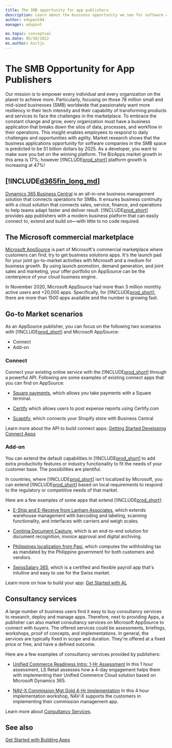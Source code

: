 ```yaml
---
title: The SMB opportunity for app publishers 
description: Learn about the business opportunity we see for software companies in the SMB space if you build your solution on Dynamics 365 Business Central.
author: edupont04
manager: edupont

ms.topic: conceptual
ms.date: 05/30/2022
ms.author: kurtju
---
```


# The SMB Opportunity for App Publishers

Our mission is to empower every individual and every organization on the planet to achieve more. Particularly, focusing on those 78 million small and mid-sized businesses (SMB) worldwide that passionately want more resiliency in their tech intensity and their capability of transforming products and services to face the challenges in the marketplace. To embrace the constant change and grow, every organization must have a business application that breaks down the silos of data, processes, and workflow in their operations. This insight enables employees to respond to daily challenges and opportunities with agility. Market research shows that the business applications opportunity for software companies in the SMB space is predicted to be 51 billion dollars by 2025. As a developer, you want to make sure you bet on the winning platform. The BizApps market growth in this area is 17%; however [!INCLUDE[prod_short](../includes/d365fin_md.md)] platform growth is increasing at 47%!  

## [!INCLUDE[d365fin_long_md](../includes/d365fin_long_md.md)]

[Dynamics 365 Business Central](https://dynamics.microsoft.com/business-central/partners/) is an all-in-one business management solution that connects operations for SMBs. It ensures business continuity with a cloud solution that connects sales, service, finance, and operations to help teams adapt faster and deliver result. [!INCLUDE[prod_short](../includes/prod_short.md)] provides app publishers with a modern business platform that can easily connect to, extend and build on—with little to no code required.  

## The Microsoft commercial marketplace

[Microsoft AppSource](https://appsource.microsoft.com/) is part of Microsoft's commercial marketplace where customers can find, try to get business solutions apps. It's the launch pad for your joint go-to-market activities with Microsoft and a medium for business growth. By using launch promotion, demand generation, and joint sales and marketing, your offer portfolio on AppSource can be the centerpiece of your cloud business engine.  

In November 2020, Microsoft AppSource had more than 3 million monthly active users and +20,000 apps. Specifically, for [!INCLUDE[prod_short](../includes/prod_short.md)], there are more than 1500 apps available and the number is growing fast.  

## Go-to Market scenarios

As an AppSource publisher, you can focus on the following two scenarios with [!INCLUDE[prod_short](../includes/prod_short.md)] and Microsoft AppSource:  

- Connect
- Add-on

### Connect

Connect your existing online service with the [!INCLUDE[prod_short](../includes/prod_short.md)] through a powerful API. Following are some examples of existing connect apps that you can find on AppSource:  

- [Square payments](https://appsource.microsoft.com/product/dynamics-365-business-central/PUBID.squareinc1581374005853%7CAID.square-payments%7CPAPPID.313d5c68-0d92-4f43-b470-ab5857ecf9c6), which allows you take payments with a Square terminal.  

- [Certify](https://appsource.microsoft.com/product/dynamics-365-business-central/PUBID.efoqus-5058796%7CAID.certify%7CPAPPID.e24a3340-5ca9-4edb-aae7-8f9c709fc881?tab=Overview) which allows users to post expense reports using Certify.com  

- [Scaptify](https://appsource.microsoft.com/product/dynamics-365-business-central/PUBID.scapta%7CAID.50395b48-f7b6-4445-96df-6faaa8c96deb%7CPAPPID.96da1317-c2e8-42ec-aa19-216e33d0da19?tab=Overview), which connects your Shopify store with Business Central  

Learn more about the API to build connect apps: [Getting Started Developing Connect Apps](../devenv-develop-connect-apps.md)  

### Add-on

You can extend the default capabilities in [!INCLUDE[prod_short](../includes/prod_short.md)] to add extra productivity features or industry functionality to fit the needs of your customer base. The possibilities are plentiful.  

In countries, where [!INCLUDE[prod_short](../includes/prod_short.md)] isn't localized by Microsoft, you can extend [!INCLUDE[prod_short](../includes/prod_short.md)] based on local requirements to respond to the regulatory or competitive needs of that market.  

Here are a few examples of some apps that extend [!INCLUDE[prod_short](../includes/prod_short.md)]:

- [E-Ship and E-Receive from Lanham Associates](https://appsource.microsoft.com/product/dynamics-365-business-central/PUBID.lanhamassociates%7CAID.e-ship_and_e-receive%7CPAPPID.f8750ab4-1d72-455d-b773-5b487a0ac106?tab=Overview), which extends warehouse management with barcoding and labeling, scanning functionality, and interfaces with carriers and weigh scales.

- [Continia Document Capture](https://appsource.microsoft.com/product/dynamics-365-business-central/PUBID.continia365%7CAID.6da8dd2f-e698-461f-9147-8e404244dd85%7CPAPPID.6da8dd2f-e698-461f-9147-8e404244dd85), which is an end-to-end solution for document recognition, invoice approval and digital archiving.

- [Philippines localization from Pasi](https://appsource.microsoft.com/product/dynamics-365-business-central/PUBID.e-pasi-1156349%7CAID.philwithholdingtax%7CPAPPID.abc622d1-0d07-40e3-9518-9a9adc77322a?tab=Overview), which computes the withholding tax as mandated by the Philippine government for both customers and vendors.

- [SwissSalary 365](https://appsource.microsoft.com/product/dynamics-365-business-central/PUBID.swisssalary%7CAID.swisssalary%7CPAPPID.ca3d5715-ac87-48ff-ace2-fc1605e50a69), which is a certified and flexible payroll app that's intuitive and easy to use for the Swiss market.

Learn more on how to build your app: [Get Started with AL](../devenv-get-started.md)

## Consultancy services

A large number of business users find it easy to buy consultancy services to research, deploy and manage apps. Therefore, next to providing Apps, a publisher can also market consultancy services on Microsoft AppSource to connect with buyers. The offered services could be assessments, briefings, workshops, proof of concepts, and implementations. In general, the services are typically fixed in scope and duration. They're offered at a fixed price or free, and have a defined outcome.  

Here are a few examples of consultancy services provided by publishers:  

- [Unified Commerce Readiness Intro: 1-Hr Assessment](https://appsource.microsoft.com/marketplace/consulting-services/ls_retail.lsconsulting5?country=US&page=1&product=dynamics-365%3Bdynamics-365-business-central&search=LS%20Retail)
    In this 1 hour assessment, LS Retail assesses how a 4-day engagement helps them with implementing their Unified Commerce Cloud solution based on Microsoft Dynamics 365.

- [NAV-X Commission Mgt Gold 4-Hr Implementation](https://appsource.microsoft.com/marketplace/consulting-services/navx.82b7da21-0097-4745-b999-24111d5f4432?country=US&page=1&product=dynamics-365%3Bdynamics-365-business-central)
    In this 4 hour implementation workshop, NAV-X supports the customers in implementing their commission management app.

Learn more about [Consultancy Services](https://appsource.microsoft.com/partners).

## See also

[Get Started with Building Apps](get-started.md)
